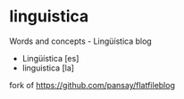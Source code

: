 linguistica
===========

Words and concepts - Lingüística blog

* Lingüística [es]
* linguistica [la]


fork of https://github.com/pansay/flatfileblog
